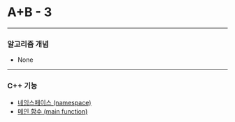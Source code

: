 # A+B - 3

***

### 알고리즘 개념
* None

***

### C++ 기능
* [네임스페이스 (namespace)](https://github.com/Bachbold/Baekjoon-Edition/wiki/%EB%84%A4%EC%9E%84%EC%8A%A4%ED%8E%98%EC%9D%B4%EC%8A%A4-(namespace))
* [메인 함수 (main function)](https://github.com/Bachbold/Baekjoon-Edition/wiki/%EB%A9%94%EC%9D%B8-%ED%95%A8%EC%88%98-(main-function))
